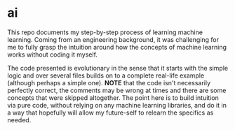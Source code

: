 # ai
This repo documents my step-by-step process of learning machine learning. Coming
from an engineering background, it was challenging for me to fully grasp the
intuition around how the concepts of machine learning works without coding it
myself.

The code presented is evolutionary in the sense that it starts with the simple
logic and over several files builds on to a complete real-life example (although
perhaps a simple one). **NOTE** that the code isn't necessarily perfectly
correct, the comments may be wrong at times and there are some concepts that
were skipped altogether. The point here is to build intuition via pure code,
without relying on any machine learning libraries, and do it in a way that
hopefully will allow my future-self to relearn the specifics as needed.
